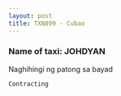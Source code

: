 ```yaml
---
layout: post
title: TXN899 - Cubao 
---
```


### Name of taxi: JOHDYAN

Naghihingi ng patong sa bayad 

```Contracting```
